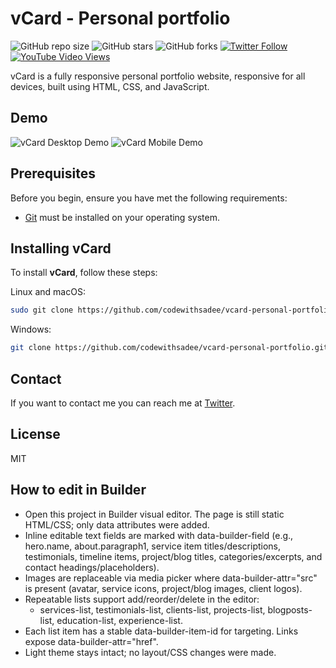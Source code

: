 # vCard - Personal portfolio

![GitHub repo size](https://img.shields.io/github/repo-size/codewithsadee/vcard-personal-portfolio)
![GitHub stars](https://img.shields.io/github/stars/codewithsadee/vcard-personal-portfolio?style=social)
![GitHub forks](https://img.shields.io/github/forks/codewithsadee/vcard-personal-portfolio?style=social)
[![Twitter Follow](https://img.shields.io/twitter/follow/codewithsadee_?style=social)](https://twitter.com/intent/follow?screen_name=codewithsadee_)
[![YouTube Video Views](https://img.shields.io/youtube/views/SoxmIlgf2zM?style=social)](https://youtu.be/SoxmIlgf2zM)

vCard is a fully responsive personal portfolio website, responsive for all devices, built using HTML, CSS, and JavaScript.

## Demo

![vCard Desktop Demo](./website-demo-image/desktop.png "Desktop Demo")
![vCard Mobile Demo](./website-demo-image/mobile.png "Mobile Demo")

## Prerequisites

Before you begin, ensure you have met the following requirements:

* [Git](https://git-scm.com/downloads "Download Git") must be installed on your operating system.

## Installing vCard

To install **vCard**, follow these steps:

Linux and macOS:

```bash
sudo git clone https://github.com/codewithsadee/vcard-personal-portfolio.git
```

Windows:

```bash
git clone https://github.com/codewithsadee/vcard-personal-portfolio.git
```

## Contact

If you want to contact me you can reach me at [Twitter](https://www.x.com/codewithsadee_).

## License

MIT


## How to edit in Builder

- Open this project in Builder visual editor. The page is still static HTML/CSS; only data attributes were added.
- Inline editable text fields are marked with data-builder-field (e.g., hero.name, about.paragraph1, service item titles/descriptions, testimonials, timeline items, project/blog titles, categories/excerpts, and contact headings/placeholders).
- Images are replaceable via media picker where data-builder-attr="src" is present (avatar, service icons, project/blog images, client logos).
- Repeatable lists support add/reorder/delete in the editor:
  - services-list, testimonials-list, clients-list, projects-list, blogposts-list, education-list, experience-list.
- Each list item has a stable data-builder-item-id for targeting. Links expose data-builder-attr="href".
- Light theme stays intact; no layout/CSS changes were made.
